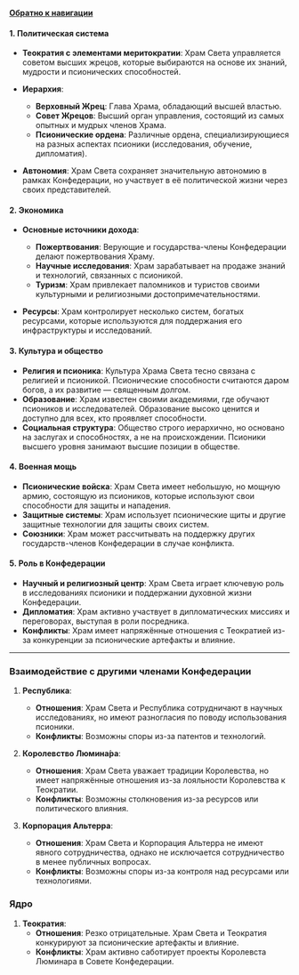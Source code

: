 [**Обратно к навигации**](/Frontier_main/Politics/Middle-ring/M-ring_navigation.md)
#### 1. **Политическая система**

- **Теократия с элементами меритократии**: Храм Света управляется советом высших жрецов, которые выбираются на основе их знаний, мудрости и псионических способностей.
- **Иерархия**:
    - **Верховный Жрец**: Глава Храма, обладающий высшей властью.
    - **Совет Жрецов**: Высший орган управления, состоящий из самых опытных и мудрых членов Храма.
    - **Псионические ордена**: Различные ордена, специализирующиеся на разных аспектах псионики (исследования, обучение, дипломатия).
    
- **Автономия**: Храм Света сохраняет значительную автономию в рамках Конфедерации, но участвует в её политической жизни через своих представителей.

#### 2. **Экономика**

- **Основные источники дохода**:
    - **Пожертвования**: Верующие и государства-члены Конфедерации делают пожертвования Храму.
    - **Научные исследования**: Храм зарабатывает на продаже знаний и технологий, связанных с псионикой.
    - **Туризм**: Храм привлекает паломников и туристов своими культурными и религиозными достопримечательностями.
    
- **Ресурсы**: Храм контролирует несколько систем, богатых ресурсами, которые используются для поддержания его инфраструктуры и исследований.

#### 3. **Культура и общество**

- **Религия и псионика**: Культура Храма Света тесно связана с религией и псионикой. Псионические способности считаются даром богов, а их развитие — священным долгом.
- **Образование**: Храм известен своими академиями, где обучают псиоников и исследователей. Образование высоко ценится и доступно для всех, кто проявляет способности.
- **Социальная структура**: Общество строго иерархично, но основано на заслугах и способностях, а не на происхождении. Псионики высшего уровня занимают высшие позиции в обществе.

#### 4. **Военная мощь**

- **Псионические войска**: Храм Света имеет небольшую, но мощную армию, состоящую из псиоников, которые используют свои способности для защиты и нападения.
- **Защитные системы**: Храм использует псионические щиты и другие защитные технологии для защиты своих систем.
- **Союзники**: Храм может рассчитывать на поддержку других государств-членов Конфедерации в случае конфликта.

#### 5. **Роль в Конфедерации**

- **Научный и религиозный центр**: Храм Света играет ключевую роль в исследованиях псионики и поддержании духовной жизни Конфедерации.
- **Дипломатия**: Храм активно участвует в дипломатических миссиях и переговорах, выступая в роли посредника.
- **Конфликты**: Храм имеет напряжённые отношения с Теократией из-за конкуренции за псионические артефакты и влияние.

---

### **Взаимодействие с другими членами Конфедерации**

1. **Республика**:
    - **Отношения**: Храм Света и Республика сотрудничают в научных исследованиях, но имеют разногласия по поводу использования псионики.
    - **Конфликты**: Возможны споры из-за патентов и технологий.

1. **Королевство Люмина́ра**:
    - **Отношения**: Храм Света уважает традиции Королевства, но имеет напряжённые отношения из-за лояльности Королевства к Теократии.
    - **Конфликты**: Возможны столкновения из-за ресурсов или политического влияния.

3. **Корпорация Альтерра**:
    - **Отношения**: Храм Света и Корпорация Альтерра не имеют явного сотрудничества, однако не исключается сотрудничество в менее публичных вопросах.
    - **Конфликты**: Возможны споры из-за контроля над ресурсами или технологиями.

### **Ядро**

1. **Теократия**:
    - **Отношения**: Резко отрицательные. Храм Света и Теократия конкурируют за псионические артефакты и влияние.
    - **Конфликты**: Храм активно саботирует проекты Королевста Люминара в Совете Конфедерации.
